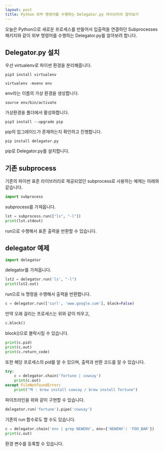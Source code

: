 ```yaml
---
layout: post
title: Python 외부 명령어를 수행하는 Delegator.py 라이브러리 알아보기
---
```


오늘은 Python으로 새로운 프로세스를 만들어서 입출력을 연결하던 Subprocesses 패키지와 같이 외부 명령어를 수행하는 Delegator.py를 알아보려 합니다.

## Delegator.py 설치

우선 virtualenv로 파이썬 환경을 분리해줍니다.

```
pip3 install virtualenv
```

```
virtualenv -mvenv env
```

env라는 이름의 가상 환경을 생성합니다.

```
source env/bin/activate
```

가상환경을 폴더에서 활성화합니다.

```
pip3 install --upgrade pip
```

pip의 업그레이드가 존재하는지 확인하고 진행합니다.

```
pip install delegator.py
```

pip로 Delegator.py를 설치합니다.

## 기존 subprocess

기존의 파이썬 표준 라이브러리로 제공되었던 subprocess로 사용하는 예제는 아래와 같습니다.

```python
import subprocess
```

subprocess를 가져옵니다.

```python
lst = subprocess.run(["ls", "-l"])
print(lst.stdout)
```

run으로 수행해서 표준 출력을 반환할 수 있습니다.

## delegator 예제

```python
import delegator
```

delegator를 가져옵니다.

```python
lst2 = delegator.run('ls', "-l")
print(lst2.out)
```

run으로 ls 명령을 수행해서 출력을 반환합니다.

```python
c = delegator.run(['curl', 'www.google.com'], block=False)
```

만약 오래 걸리는 프로세스는 위와 같이 띄우고,

```python
c.block()
```

block()으로 블락시킬 수 있습니다.

```python
print(c.pid)
print(c.out)
print(c.return_code)
```

또한 해당 프로세스의 pid를 알 수 있으며, 출력과 반환 코드를 알 수 있습니다.

```python
try:
    c = delegator.chain('fortune | cowsay')
    print(c.out)
except FileNotFoundError:
    print("맥 : brew install cowsay / brew install fortune")
```

파이프라인을 위와 같이 구현할 수 있습니다.

```python
delegator.run('fortune').pipe('cowsay')
```

기존의 run 함수로도 할 수도 있습니다.

```python
c = delegator.chain('env | grep NEWENV', env={'NEWENV': 'FOO_BAR'})
print(c.out)
```

환경 변수를 등록할 수 있습니다.